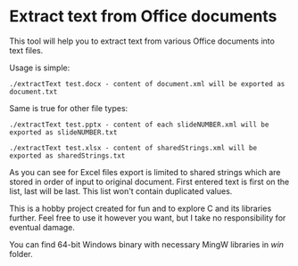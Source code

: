 # Extract text from Office documents

This tool will help you to extract text from various Office documents into text files.

Usage is simple:

	./extractText test.docx - content of document.xml will be exported as document.txt

Same is true for other file types:

	./extractText test.pptx - content of each slideNUMBER.xml will be exported as slideNUMBER.txt

	./extractText test.xlsx - content of sharedStrings.xml will be exported as sharedStrings.txt

As you can see for Excel files export is limited to shared strings which are stored in order of input to original document. First entered text is first on the list, last will be last. This list won't contain duplicated values.

This is a hobby project created for fun and to explore C and its libraries further. Feel free to use it however you want, but I take no responsibility for eventual damage.

You can find 64-bit Windows binary with necessary MingW libraries in *win* folder.
